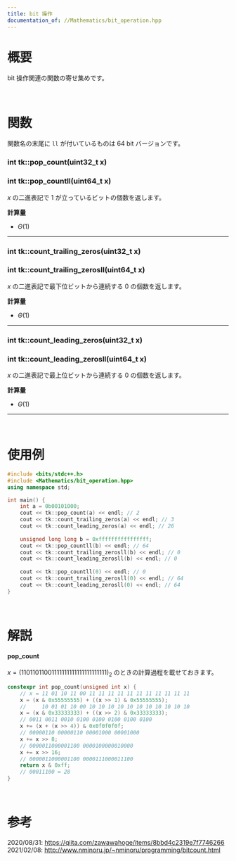 ```yaml
---
title: bit 操作
documentation_of: //Mathematics/bit_operation.hpp
---
```


# 概要

bit 操作関連の関数の寄せ集めです。  

<br>

# 関数

関数名の末尾に `ll` が付いているものは 64 bit バージョンです。

### int tk::pop_count(uint32_t x)
### int tk::pop_countll(uint64_t x)

$x$ の二進表記で $1$ が立っているビットの個数を返します。  

**計算量**

- $\Theta(1)$

---

### int tk::count_trailing_zeros(uint32_t x)
### int tk::count_trailing_zerosll(uint64_t x)

$x$ の二進表記で最下位ビットから連続する $0$ の個数を返します。  

**計算量**

- $\Theta(1)$

---

### int tk::count_leading_zeros(uint32_t x)
### int tk::count_leading_zerosll(uint64_t x)

$x$ の二進表記で最上位ビットから連続する $0$ の個数を返します。  

**計算量**

- $\Theta(1)$

---

<br>

# 使用例

```cpp
#include <bits/stdc++.h>
#include <Mathematics/bit_operation.hpp>
using namespace std;

int main() {
	int a = 0b00101000;
	cout << tk::pop_count(a) << endl; // 2
	cout << tk::count_trailing_zeros(a) << endl; // 3
	cout << tk::count_leading_zeros(a) << endl; // 26
	
	unsigned long long b = 0xffffffffffffffff;
	cout << tk::pop_countll(b) << endl; // 64
	cout << tk::count_trailing_zerosll(b) << endl; // 0
	cout << tk::count_leading_zerosll(b) << endl; // 0
	
	cout << tk::pop_countll(0) << endl; // 0
	cout << tk::count_trailing_zerosll(0) << endl; // 64
	cout << tk::count_leading_zerosll(0) << endl; // 64
}
```

<br>

# 解説

#### pop_count

$x = (11 01 10 11 00 11 11 11 11 11 11 11 11 11 11 11)_2$ のときの計算過程を載せておきます。  

```cpp
constexpr int pop_count(unsigned int x) {
	// x = 11 01 10 11 00 11 11 11 11 11 11 11 11 11 11 11
	x = (x & 0x55555555) + ((x >> 1) & 0x55555555);
	//     10 01 01 10 00 10 10 10 10 10 10 10 10 10 10 10
	x = (x & 0x33333333) + ((x >> 2) & 0x33333333);
	// 0011 0011 0010 0100 0100 0100 0100 0100
	x += (x + (x >> 4)) & 0x0f0f0f0f;
	// 00000110 00000110 00001000 00001000
	x += x >> 8;
	// 0000011000001100 0000100000010000
	x += x >> 16;
	// 0000011000001100 0000111000011100
	return x & 0xff;
	// 00011100 = 28
}
```

<br>

# 参考
2020/08/31: https://qiita.com/zawawahoge/items/8bbd4c2319e7f7746266  
2021/02/08: http://www.nminoru.jp/~nminoru/programming/bitcount.html  

<br>